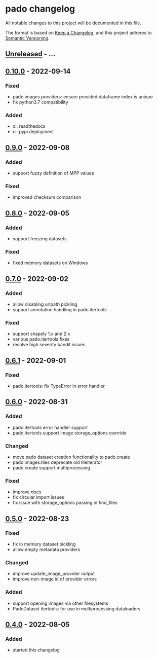 # pado changelog

All notable changes to this project will be documented in this file.

The format is based on [Keep a Changelog](https://keepachangelog.com/en/1.0.0/),
and this project adheres to [Semantic Versioning](https://semver.org/spec/v2.0.0.html).

## [Unreleased] - ...

## [0.10.0] - 2022-09-14
### Fixed
- pado.images.providers: ensure provided dataframe index is unique
- fix python3.7 compatibility

### Added
- ci: readthedocs
- ci: pypi deployment

## [0.9.0] - 2022-09-08
### Added
- support fuzzy definition of MPP values

### Fixed
- improved checksum comparison

## [0.8.0] - 2022-09-05
### Added
- support freezing datasets

### Fixed
- fixed memory datasets on Windows

## [0.7.0] - 2022-09-02
### Added
- allow disabling urlpath pickling
- support annotation handling in pado.itertools

### Fixed
- support shapely 1.x and 2.x
- various pado.itertools fixes
- resolve high severity bandit issues

## [0.6.1] - 2022-09-01
### Fixed
- pado.itertools: fix TypeError in error handler

## [0.6.0] - 2022-08-31
### Added
- pado.itertools error handler support
- pado.itertools support image storage_options override

### Changed
- move pado dataset creation functionality to pado.create
- pado.images.tiles deprecate old tileiterator
- pado.create support multiprocessing

### Fixed
- improve docs
- fix circular import issues
- fix issue with storage_options passing in find_files

## [0.5.0] - 2022-08-23
### Fixed
- fix in memory dataset pickling
- allow empty metadata providers

### Changed
- improve update_image_provider output
- improve non-image id df provider errors

### Added
- support opening images via other filesystems
- PadoDataset itertools: for use in multiprocessing dataloaders

## [0.4.0] - 2022-08-05
### Added
- started this changelog

[Unreleased]: https://github.com/Bayer-Group/pado/compare/v0.10.0...HEAD
[0.10.0]: https://github.com/Bayer-Group/pado/compare/v0.9.0...v0.10.0
[0.9.0]: https://github.com/Bayer-Group/pado/compare/v0.8.0...v0.9.0
[0.8.0]: https://github.com/Bayer-Group/pado/compare/v0.7.0...v0.8.0
[0.7.0]: https://github.com/Bayer-Group/pado/compare/v0.6.1...v0.7.0
[0.6.1]: https://github.com/Bayer-Group/pado/compare/v0.6.0...v0.6.1
[0.6.0]: https://github.com/Bayer-Group/pado/compare/v0.5.0...v0.6.0
[0.5.0]: https://github.com/Bayer-Group/pado/compare/v0.4.0...v0.5.0
[0.4.0]: https://github.com/Bayer-Group/pado/tree/v0.4.0
